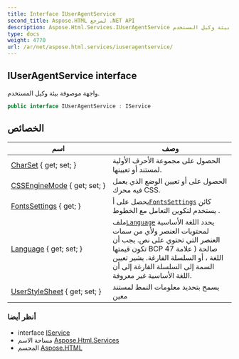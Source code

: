 ```yaml
---
title: Interface IUserAgentService
second_title: Aspose.HTML لمرجع .NET API
description: Aspose.Html.Services.IUserAgentService واجهه المستخدم. واجهة موصوفة بيئة وكيل المستخدم.
type: docs
weight: 4770
url: /ar/net/aspose.html.services/iuseragentservice/
---
```

## IUserAgentService interface

واجهة موصوفة بيئة وكيل المستخدم.

```csharp
public interface IUserAgentService : IService
```

## الخصائص

| اسم | وصف |
| --- | --- |
| [CharSet](../../aspose.html.services/iuseragentservice/charset/) { get; set; } | الحصول على مجموعة الأحرف الأولية لمستند أو تعيينها. |
| [CSSEngineMode](../../aspose.html.services/iuseragentservice/cssenginemode/) { get; set; } | الحصول على أو تعيين الوضع الذي يعمل فيه محرك CSS. |
| [FontsSettings](../../aspose.html.services/iuseragentservice/fontssettings/) { get; } | يحصل على أ[`FontsSettings`](../../aspose.html/fontssettings/) كائن يستخدم لتكوين التعامل مع الخطوط . |
| [Language](../../aspose.html.services/iuseragentservice/language/) { get; set; } | ملف[`Language`](./language/) يحدد اللغة الأساسية لمحتويات العنصر ولأي من سمات العنصر التي تحتوي على نص. يجب أن تكون قيمتها BCP 47 صالحة ( علامة اللغة ، أو السلسلة الفارغة. يشير تعيين السمة إلى السلسلة الفارغة إلى أن اللغة الأساسية غير معروفة. |
| [UserStyleSheet](../../aspose.html.services/iuseragentservice/userstylesheet/) { get; set; } | يسمح بتحديد معلومات النمط لمستند معين |

### أنظر أيضا

* interface [IService](../iservice/)
* مساحة الاسم [Aspose.Html.Services](../../aspose.html.services/)
* المجسم [Aspose.HTML](../../)


